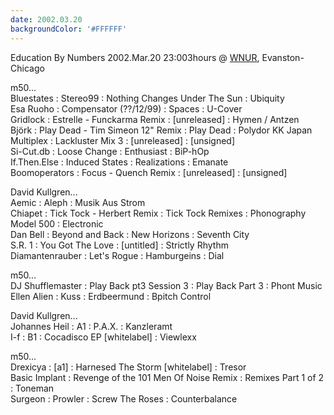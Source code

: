 ```yaml
---
date: 2002.03.20
backgroundColor: '#FFFFFF'
---
```



Education By Numbers 2002.Mar.20 23:003hours @ [WNUR](http://www.wnur.org/), Evanston-Chicago  























m50...  
Bluestates : Stereo99 : Nothing Changes Under The Sun : Ubiquity  
Esa Ruoho : Compensator (??/12/99) : Spaces : U-Cover  
Gridlock : Estrelle - Funckarma Remix : \[unreleased\] : Hymen / Antzen  
Björk : Play Dead - Tim Simeon 12" Remix : Play Dead : Polydor KK Japan  
Multiplex : Lackluster Mix 3 : \[unreleased\] : \[unsigned\]  
Si-Cut.db : Loose Change : Enthusiast : BiP-hOp  
If.Then.Else : Induced States : Realizations : Emanate  
Boomoperators : Focus - Quench Remix : \[unreleased\] : \[unsigned\]  

David Kullgren...  
Aemic : Aleph : Musik Aus Strom  
Chiapet : Tick Tock - Herbert Remix : Tick Tock Remixes : Phonography  
Model 500 : Electronic  
Dan Bell : Beyond and Back : New Horizons : Seventh City  
S.R. 1 : You Got The Love : \[untitled\] : Strictly Rhythm  
Diamantenrauber : Let's Rogue : Hamburgeins : Dial  

m50...  
DJ Shufflemaster : Play Back pt3 Session 3 : Play Back Part 3 : Phont Music  
Ellen Alien : Kuss : Erdbeermund : Bpitch Control  

David Kullgren...  
Johannes Heil : A1 : P.A.X. : Kanzleramt  
I-f : B1 : Cocadisco EP \[whitelabel\] : Viewlexx  

m50...  
Drexicya : \[a1\] : Harnesed The Storm \[whitelabel\] : Tresor  
Basic Implant : Revenge of the 101 Men Of Noise Remix : Remixes Part 1 of 2 : Toneman  
Surgeon : Prowler : Screw The Roses : Counterbalance